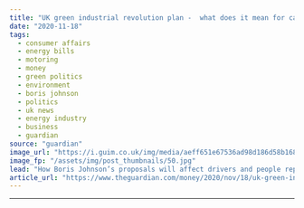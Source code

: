 ```yaml
---
title: "UK green industrial revolution plan -  what does it mean for cars and homes?"
date: "2020-11-18"
tags: 
  - consumer affairs
  - energy bills
  - motoring
  - money
  - green politics
  - environment
  - boris johnson
  - politics
  - uk news
  - energy industry
  - business
  - guardian
source: "guardian"
image_url: "https://i.guim.co.uk/img/media/aeff651e67536ad98d186d58b16867b034e79aca/0_165_6000_3600/master/6000.jpg?width=460&quality=85&auto=format&fit=max&s=2d498942b19e971e989d9b6de7e9fa91"
image_fp: "/assets/img/post_thumbnails/50.jpg"
lead: "How Boris Johnson’s proposals will affect drivers and people replacing boilersBoris Johnson’s green industrial revolution proposals have been praised by some environmental groups but critics are warning that electric vehicles are too pricey, there’s ..."
article_url: "https://www.theguardian.com/money/2020/nov/18/uk-green-industrial-revolution-cars-homes-boris-johnson-boilers"
---
```


---

